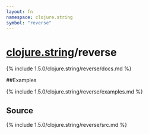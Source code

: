 ```yaml
---
layout: fn
namespace: clojure.string
symbol: "reverse"
---
```


# [clojure.string](../)/reverse

{% include 1.5.0/clojure.string/reverse/docs.md %}

##Examples

{% include 1.5.0/clojure.string/reverse/examples.md %}
## Source
{% include 1.5.0/clojure.string/reverse/src.md %}

